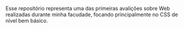 Esse repositório representa uma das primeiras avalições sobre Web realizadas durante minha facudade, focando principalmente no CSS de nível bem básico. 
